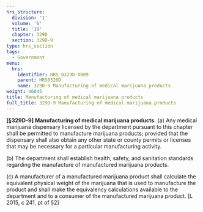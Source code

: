 ```yaml
---
hrs_structure:
  division: '1'
  volume: '6'
  title: '19'
  chapter: 329D
  section: 329D-9
type: hrs_section
tags:
  - Government
menu:
  hrs:
    identifier: HRS_0329D-0009
    parent: HRS0329D
    name: 329D-9 Manufacturing of medical marijuana products
weight: 46045
title: Manufacturing of medical marijuana products
full_title: 329D-9 Manufacturing of medical marijuana products
---
```

**[§329D-9] Manufacturing of medical marijuana products.** (a) Any medical marijuana dispensary licensed by the department pursuant to this chapter shall be permitted to manufacture marijuana products; provided that the dispensary shall also obtain any other state or county permits or licenses that may be necessary for a particular manufacturing activity.

(b) The department shall establish health, safety, and sanitation standards regarding the manufacture of manufactured marijuana products.

(c) A manufacturer of a manufactured marijuana product shall calculate the equivalent physical weight of the marijuana that is used to manufacture the product and shall make the equivalency calculations available to the department and to a consumer of the manufactured marijuana product. [L 2015, c 241, pt of §2]